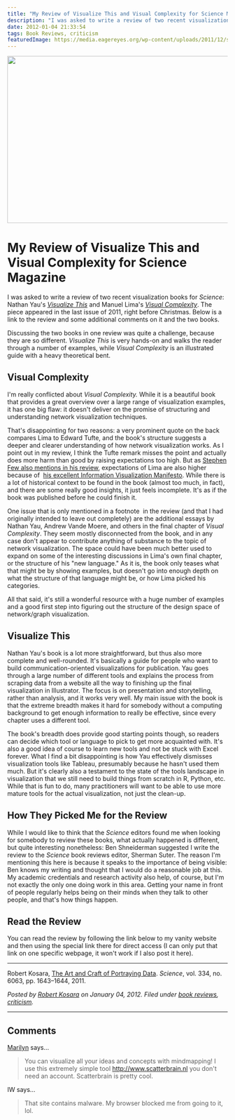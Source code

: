 ```yaml
---
title: "My Review of Visualize This and Visual Complexity for Science Magazine"
description: "I was asked to write a review of two recent visualization books for Science: Nathan Yau's Visualize This and Manuel Lima's Visual Complexity. The piece appeared in the last issue of 2011, right before Christmas. Below is a link and some additional comments on the review and the two books."
date: 2012-01-04 21:33:54
tags: Book Reviews, criticism
featuredImage: https://media.eagereyes.org/wp-content/uploads/2011/12/science-book-review.png
---
```


<p align="center"><img title="Book review for Science Magazine" src="https://media.eagereyes.org/wp-content/uploads/2011/12/science-book-review.png" alt="" width="600" height="381" /></p>

# My Review of Visualize This and Visual Complexity for Science Magazine

I was asked to write a review of two recent visualization books for <em>Science</em>: Nathan Yau's <em><a href="http://book.flowingdata.com/">Visualize This</a></em> and Manuel Lima's <em><a href="http://www.visualcomplexity.com/vc/book/">Visual Complexity</a></em>. The piece appeared in the last issue of 2011, right before Christmas. Below is a link to the review and some additional comments on it and the two books.

Discussing the two books in one review was quite a challenge, because they are so different. <em>Visualize This</em> is very hands-on and walks the reader through a number of examples, while <em>Visual Complexity</em> is an illustrated guide with a heavy theoretical bent.

## Visual Complexity

I'm really conflicted about <em>Visual Complexity.</em> While it is a beautiful book that provides a great overview over a large range of visualization examples, it has one big flaw: it doesn't deliver on the promise of structuring and understanding network visualization techniques.

That's disappointing for two reasons: a very prominent quote on the back compares Lima to Edward Tufte, and the book's structure suggests a deeper and clearer understanding of how network visualization works. As I point out in my review, I think the Tufte remark misses the point and actually does more harm than good by raising expectations too high. But as <a href="http://www.perceptualedge.com/blog/?p=1131">Stephen Few also mentions in his review</a>, expectations of Lima are also higher because of  <a href="http://www.visualcomplexity.com/vc/blog/?p=644">his excellent Information Visualization Manifesto</a>. While there is a lot of historical context to be found in the book (almost too much, in fact), and there are some really good insights, it just feels incomplete. It's as if the book was published before he could finish it.

One issue that is only mentioned in a footnote  in the review (and that I had originally intended to leave out completely) are the additional essays by Nathan Yau, Andrew Vande Moere, and others in the final chapter of <em>Visual Complexity</em>. They seem mostly disconnected from the book, and in any case don't appear to contribute anything of substance to the topic of network visualization. The space could have been much better used to expand on some of the interesting discussions in Lima's own final chapter, or the structure of his "new language." As it is, the book only teases what that might be by showing examples, but doesn't go into enough depth on what the structure of that language might be, or how Lima picked his categories.

All that said, it's still a wonderful resource with a huge number of examples and a good first step into figuring out the structure of the design space of network/graph visualization.

## Visualize This

Nathan Yau's book is a lot more straightforward, but thus also more complete and well-rounded. It's basically a guide for people who want to build communication-oriented visualizations for publication. Yau goes through a large number of different tools and explains the process from scraping data from a website all the way to finishing up the final visualization in Illustrator. The focus is on presentation and storytelling, rather than analysis, and it works very well. My main issue with the book is that the extreme breadth makes it hard for somebody without a computing background to get enough information to really be effective, since every chapter uses a different tool.

The book's breadth does provide good starting points though, so readers can decide which tool or language to pick to get more acquainted with. It's also a good idea of course to learn new tools and not be stuck with Excel forever. What I find a bit disappointing is how Yau effectively dismisses visualization tools like Tableau, presumably because he hasn't used them much. But it's clearly also a testament to the state of the tools landscape in visualization that we still need to build things from scratch in R, Python, etc. While that is fun to do, many practitioners will want to be able to use more mature tools for the actual visualization, not just the clean-up.

## How They Picked Me for the Review

While I would like to think that the <em>Science</em> editors found me when looking for somebody to review these books, what actually happened is different, but quite interesting nonetheless: Ben Shneiderman suggested I write the review to the <em>Science</em> book reviews editor, Sherman Suter. The reason I'm mentioning this here is because it speaks to the importance of being visible: Ben knows my writing and thought that I would do a reasonable job at this. My academic credentials and research activity also help, of course, but I'm not exactly the only one doing work in this area. Getting your name in front of people regularly helps being on their minds when they talk to other people, and that's how things happen.

## Read the Review

You can read the review by following the link below to my vanity website and then using the special link there for direct access (I can only put that link on one specific webpage, it won't work if I also post it here).

<hr />

Robert Kosara, <a href="/publications/Kosara-Science-2011">The Art and Craft of Portraying Data</a>. <em>Science</em>, vol. 334, no. 6063, pp. 1643–1644, 2011.


_Posted by <a href="/about">Robert Kosara</a> on January 04, 2012. Filed under [book reviews](/tag/book-reviews), [criticism](/section/criticism)._


<aside class="comments">

---
## Comments

<a href="http://www.scatterbrain.nl" rel="nofollow noopener" target="_blank">Marilyn</a> says…
>	You can visualize all your ideas and concepts with mindmapping! I use this extremely simple tool http://www.scatterbrain.nl you don't need an account. Scatterbrain is pretty cool.

IW says…
>	That site contains malware. My browser blocked me from going to it, lol.

</aside>

